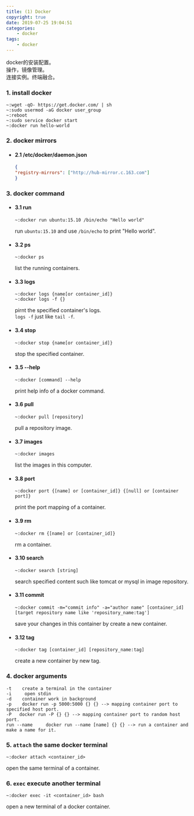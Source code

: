 ```yaml
---
title: (1) Docker
copyright: true
date: 2019-07-25 19:04:51
categories:
    - docker
tags:
    - docker
---
```

docker的安装配置。  
操作，镜像管理。    
连接实例。终端融合。

<!-- more -->

### **1. install docker**

```
~:wget -qO- https://get.docker.com/ | sh
~:sudo usermod -aG docker user_group
~:reboot
~:sudo service docker start
~:docker run hello-world
```

### **2. docker mirrors**

 + #### 2.1 /etc/docker/daemon.json

    ```json
    {
    "registry-mirrors": ["http://hub-mirror.c.163.com"]
    }
    ```

### **3. docker command**

+ #### 3.1 run

    ```
    ~:docker run ubuntu:15.10 /bin/echo "Hello world"
    ```
    run `ubuntu:15.10` and use `/bin/echo` to print "Hello world".

+ #### 3.2 ps

    ```
    ~:docker ps
    ```
    list the running containers.

+ #### 3.3 logs

    ```
    ~:docker logs {name[or container_id]}
    ~:docker logs -f {}
    ```
    pirnt the specified container's logs.   
    `logs -f` just like `tail -f`.

+ #### 3.4 stop

    ```
    ~:docker stop {name[or container_id]}
    ```
    stop the specified container.

+ #### 3.5 --help

    ```
    ~:docker [command] --help
    ```
    print help info of a docker command.

+ #### 3.6 pull
    ```
    ~:docker pull [repository]
    ```
    pull a repository image.

+ #### 3.7 images

    ```
    ~:docker images
    ```
    list the images in this computer.

+ #### 3.8 port

    ```
    ~:docker port {[name] or [container_id]} {[null] or [container port]}
    ```
    print the port mapping of a container.

+ #### 3.9 rm

    ```
    ~:docker rm {[name] or [container_id]}
    ```
    rm a container.

+ #### 3.10 search

    ```
    ~:docker search [string]
    ```
    search specified content such like tomcat or mysql in image repository.

+ #### 3.11 commit

    ```
    ~:docker commit -m="commit info" -a="author name" [container_id] [target repository name like 'repository_name:tag']
    ```
    save your changes in this container by create a new container.

+ #### 3.12 tag

    ```
    ~:docker tag [container_id] [repository_name:tag]
    ```
    create a new container by new tag.

### **4. docker arguments**

```
-t    create a terminal in the container
-i     open stdin
-d    container work in background
-p    docker run -p 5000:5000 {} {} --> mapping container port to specified host port.
-P   docker run -P {} {} --> mapping container port to random host port.
run --name     docker run --name [name] {} {} --> run a container and make a name for it.
```

### **5. `attach` the same docker terminal**

```
~:docker attach <container_id>
```
open the same terminal of a container.

### **6. ```exec``` execute another terminal**

```
~:docker exec -it <container_id> bash
```
open a new terminal of a docker container.
